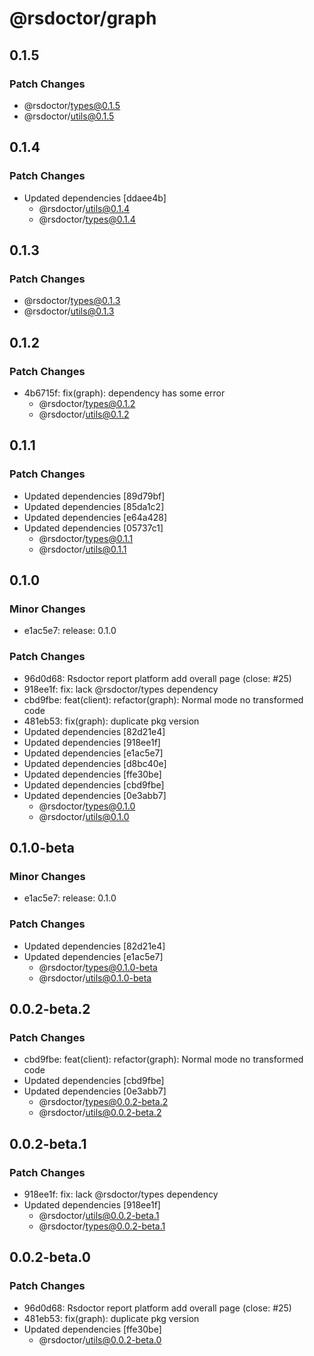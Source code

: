# @rsdoctor/graph

## 0.1.5

### Patch Changes

- @rsdoctor/types@0.1.5
- @rsdoctor/utils@0.1.5

## 0.1.4

### Patch Changes

- Updated dependencies [ddaee4b]
  - @rsdoctor/utils@0.1.4
  - @rsdoctor/types@0.1.4

## 0.1.3

### Patch Changes

- @rsdoctor/types@0.1.3
- @rsdoctor/utils@0.1.3

## 0.1.2

### Patch Changes

- 4b6715f: fix(graph): dependency has some error
  - @rsdoctor/types@0.1.2
  - @rsdoctor/utils@0.1.2

## 0.1.1

### Patch Changes

- Updated dependencies [89d79bf]
- Updated dependencies [85da1c2]
- Updated dependencies [e64a428]
- Updated dependencies [05737c1]
  - @rsdoctor/types@0.1.1
  - @rsdoctor/utils@0.1.1

## 0.1.0

### Minor Changes

- e1ac5e7: release: 0.1.0

### Patch Changes

- 96d0d68: Rsdoctor report platform add overall page (close: #25)
- 918ee1f: fix: lack @rsdoctor/types dependency
- cbd9fbe: feat(client): refactor(graph): Normal mode no transformed code
- 481eb53: fix(graph): duplicate pkg version
- Updated dependencies [82d21e4]
- Updated dependencies [918ee1f]
- Updated dependencies [e1ac5e7]
- Updated dependencies [d8bc40e]
- Updated dependencies [ffe30be]
- Updated dependencies [cbd9fbe]
- Updated dependencies [0e3abb7]
  - @rsdoctor/types@0.1.0
  - @rsdoctor/utils@0.1.0

## 0.1.0-beta

### Minor Changes

- e1ac5e7: release: 0.1.0

### Patch Changes

- Updated dependencies [82d21e4]
- Updated dependencies [e1ac5e7]
  - @rsdoctor/types@0.1.0-beta
  - @rsdoctor/utils@0.1.0-beta

## 0.0.2-beta.2

### Patch Changes

- cbd9fbe: feat(client): refactor(graph): Normal mode no transformed code
- Updated dependencies [cbd9fbe]
- Updated dependencies [0e3abb7]
  - @rsdoctor/types@0.0.2-beta.2
  - @rsdoctor/utils@0.0.2-beta.2

## 0.0.2-beta.1

### Patch Changes

- 918ee1f: fix: lack @rsdoctor/types dependency
- Updated dependencies [918ee1f]
  - @rsdoctor/utils@0.0.2-beta.1
  - @rsdoctor/types@0.0.2-beta.1

## 0.0.2-beta.0

### Patch Changes

- 96d0d68: Rsdoctor report platform add overall page (close: #25)
- 481eb53: fix(graph): duplicate pkg version
- Updated dependencies [ffe30be]
  - @rsdoctor/utils@0.0.2-beta.0

